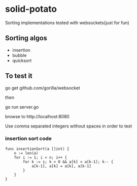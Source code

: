 # solid-potato
Sorting implementations tested with websockets(just for fun)

## Sorting algos
* insertion
* bubble 
* quicksort

## To test it
go get github.com/gorilla/websocket

then

go run server.go

browse to http://localhost:8080

Use comma separated integers without spaces in order to test 

### insertion sort code
```golang
func insertionSort(a []int) {
	n := len(a)
	for i := 1; i < n; i++ {
		for k := i; k > 0 && a[k] < a[k-1]; k-- {
			a[k-1], a[k] = a[k], a[k-1]
		}
	}
}
```
